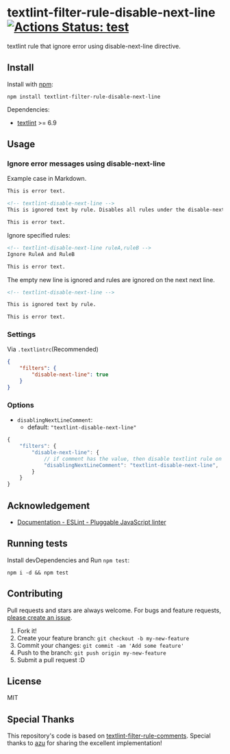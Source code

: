 # textlint-filter-rule-disable-next-line [![Actions Status: test](https://github.com/negibokken/textlint-filter-rule-disable-next-line/workflows/test/badge.svg)](https://github.com/negibokken/textlint-filter-rule-disable-next-line/actions?query=workflow%3A"test")

textlint rule that ignore error using disable-next-line directive.

## Install

Install with [npm](https://www.npmjs.com/):

    npm install textlint-filter-rule-disable-next-line

Dependencies:

- [textlint](http://textlint.github.io/ "textlint") >= 6.9

## Usage

### Ignore error messages using disable-next-line

Example case in Markdown.

```markdown
This is error text.

<!-- textlint-disable-next-line -->
This is ignored text by rule. Disables all rules under the disable-next-line comment.

This is error text.
```

Ignore specified rules:

```markdown
<!-- textlint-disable-next-line ruleA,ruleB -->
Ignore RuleA and RuleB

This is error text.
```

The empty new line is ignored and rules are ignored on the next next line.

```markdown
<!-- textlint-disable-next-line -->

This is ignored text by rule.

This is error text.
```

### Settings

Via `.textlintrc`(Recommended)

```json
{
    "filters": {
        "disable-next-line": true
    }
}
```

### Options

- `disablingNextLineComment`:
    - default: `"textlint-disable-next-line"`
```js
{
    "filters": {
        "disable-next-line": {
            // if comment has the value, then disable textlint rule on next line
            "disablingNextLineComment": "textlint-disable-next-line",
        }
    }
}
```

## Acknowledgement

- [Documentation - ESLint - Pluggable JavaScript linter](http://eslint.org/docs/user-guide/configuring#disabling-rules-with-inline-disable-next-line "Documentation - ESLint - Pluggable JavaScript linter")

## Running tests

Install devDependencies and Run `npm test`:

    npm i -d && npm test

## Contributing

Pull requests and stars are always welcome.
For bugs and feature requests, [please create an issue](https://github.com/negibokken/textlint-filter-rule-disable-next-line/issues).

1. Fork it!
2. Create your feature branch: `git checkout -b my-new-feature`
3. Commit your changes: `git commit -am 'Add some feature'`
4. Push to the branch: `git push origin my-new-feature`
5. Submit a pull request :D

## License

MIT

## Special Thanks

This repository's code is based on [textlint-filter-rule-comments](https://github.com/textlint/textlint-filter-rule-comments).
Special thanks to [azu](https://github.com/azu) for sharing the excellent implementation!
